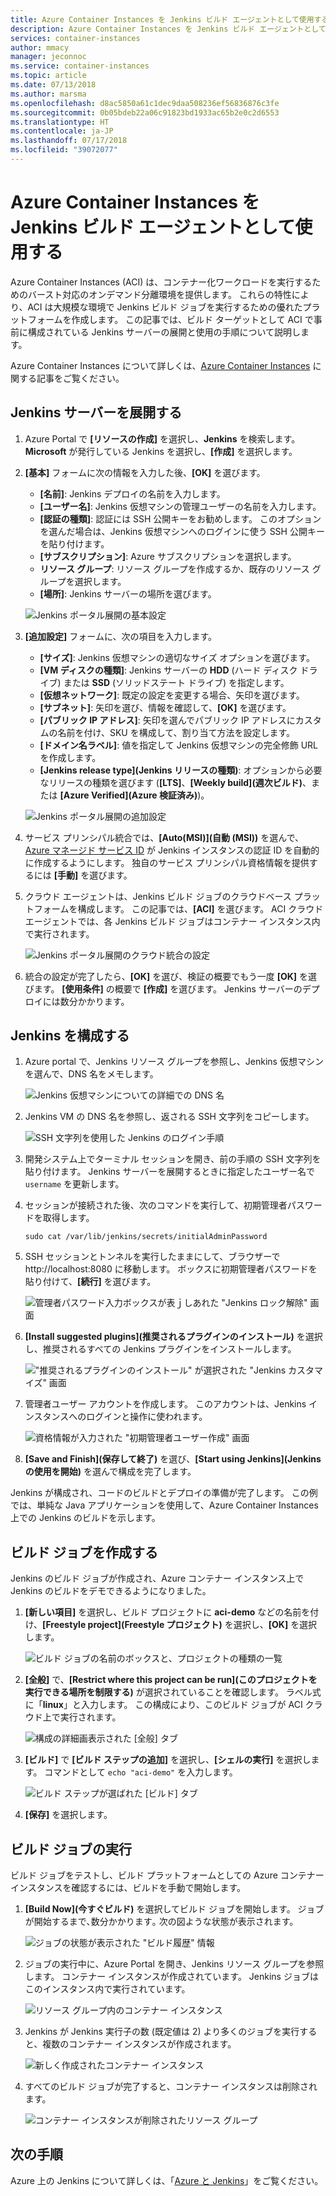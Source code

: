 ```yaml
---
title: Azure Container Instances を Jenkins ビルド エージェントとして使用する
description: Azure Container Instances を Jenkins ビルド エージェントとして使用する方法を説明します。
services: container-instances
author: mmacy
manager: jeconnoc
ms.service: container-instances
ms.topic: article
ms.date: 07/13/2018
ms.author: marsma
ms.openlocfilehash: d8ac5850a61c1dec9daa508236ef56836876c3fe
ms.sourcegitcommit: 0b05bdeb22a06c91823bd1933ac65b2e0c2d6553
ms.translationtype: HT
ms.contentlocale: ja-JP
ms.lasthandoff: 07/17/2018
ms.locfileid: "39072077"
---
```

# <a name="use-azure-container-instances-as-a-jenkins-build-agent"></a>Azure Container Instances を Jenkins ビルド エージェントとして使用する

Azure Container Instances (ACI) は、コンテナー化ワークロードを実行するためのバースト対応のオンデマンド分離環境を提供します。 これらの特性により、ACI は大規模な環境で Jenkins ビルド ジョブを実行するための優れたプラットフォームを作成します。 この記事では、ビルド ターゲットとして ACI で事前に構成されている Jenkins サーバーの展開と使用の手順について説明します。

Azure Container Instances について詳しくは、[Azure Container Instances][about-aci] に関する記事をご覧ください。

## <a name="deploy-a-jenkins-server"></a>Jenkins サーバーを展開する

1. Azure Portal で **[リソースの作成]** を選択し、**Jenkins** を検索します。 
  **Microsoft** が発行している Jenkins を選択し、**[作成]** を選択します。

2. **[基本]** フォームに次の情報を入力した後、**[OK]** を選びます。

   - **[名前]**: Jenkins デプロイの名前を入力します。
   - **[ユーザー名]**: Jenkins 仮想マシンの管理ユーザーの名前を入力します。
   - **[認証の種類]**: 認証には SSH 公開キーをお勧めします。 このオプションを選んだ場合は、Jenkins 仮想マシンへのログインに使う SSH 公開キーを貼り付けます。
   - **[サブスクリプション]**: Azure サブスクリプションを選択します。
   - **リソース グループ**: リソース グループを作成するか、既存のリソース グループを選択します。
   - **[場所]**: Jenkins サーバーの場所を選びます。

   ![Jenkins ポータル展開の基本設定](./media/container-instances-jenkins/jenkins-portal-01.png)

3. **[追加設定]** フォームに、次の項目を入力します。

   - **[サイズ]**: Jenkins 仮想マシンの適切なサイズ オプションを選びます。
   - **[VM ディスクの種類]**: Jenkins サーバーの **HDD** (ハード ディスク ドライブ) または **SSD** (ソリッドステート ドライブ) を指定します。
   - **[仮想ネットワーク]**: 既定の設定を変更する場合、矢印を選びます。
   - **[サブネット]**: 矢印を選び、情報を確認して、**[OK]** を選びます。
   - **[パブリック IP アドレス]**: 矢印を選んでパブリック IP アドレスにカスタムの名前を付け、SKU を構成して、割り当て方法を設定します。
   - **[ドメイン名ラベル]**: 値を指定して Jenkins 仮想マシンの完全修飾 URL を作成します。
   - **[Jenkins release type]\(Jenkins リリースの種類\)**: オプションから必要なリリースの種類を選びます (**[LTS]**、**[Weekly build]\(週次ビルド\)**、または **[Azure Verified]\(Azure 検証済み\)**)。

   ![Jenkins ポータル展開の追加設定](./media/container-instances-jenkins/jenkins-portal-02.png)

4. サービス プリンシパル統合では、**[Auto(MSI)]\(自動 (MSI)\)** を選んで、[Azure マネージド サービス ID][managed-service-identity] が Jenkins インスタンスの認証 ID を自動的に作成するようにします。 独自のサービス プリンシパル資格情報を提供するには **[手動]** を選びます。

5. クラウド エージェントは、Jenkins ビルド ジョブのクラウドベース プラットフォームを構成します。 この記事では、**[ACI]** を選びます。 ACI クラウド エージェントでは、各 Jenkins ビルド ジョブはコンテナー インスタンス内で実行されます。

   ![Jenkins ポータル展開のクラウド統合の設定](./media/container-instances-jenkins/jenkins-portal-03.png)

6. 統合の設定が完了したら、**[OK]** を選び、検証の概要でもう一度 **[OK]** を選びます。 **[使用条件]** の概要で **[作成]** を選びます。 Jenkins サーバーのデプロイには数分かかります。

## <a name="configure-jenkins"></a>Jenkins を構成する

1. Azure portal で、Jenkins リソース グループを参照し、Jenkins 仮想マシンを選んで、DNS 名をメモします。

   ![Jenkins 仮想マシンについての詳細での DNS 名](./media/container-instances-jenkins/jenkins-portal-fqdn.png)

2. Jenkins VM の DNS 名を参照し、返される SSH 文字列をコピーします。

   ![SSH 文字列を使用した Jenkins のログイン手順](./media/container-instances-jenkins/jenkins-portal-04.png)

3. 開発システム上でターミナル セッションを開き、前の手順の SSH 文字列を貼り付けます。 Jenkins サーバーを展開するときに指定したユーザー名で `username` を更新します。

4. セッションが接続された後、次のコマンドを実行して、初期管理者パスワードを取得します。

   ```
   sudo cat /var/lib/jenkins/secrets/initialAdminPassword
   ```

5. SSH セッションとトンネルを実行したままにして、ブラウザーで http://localhost:8080 に移動します。 ボックスに初期管理者パスワードを貼り付けて、**[続行]** を選びます。

   ![管理者パスワード入力ボックスが表ｊしあれた "Jenkins ロック解除" 画面](./media/container-instances-jenkins/jenkins-portal-05.png)

6. **[Install suggested plugins]\(推奨されるプラグインのインストール\)** を選択し、推奨されるすべての Jenkins プラグインをインストールします。

   !["推奨されるプラグインのインストール" が選択された "Jenkins カスタマイズ" 画面](./media/container-instances-jenkins/jenkins-portal-06.png)

7. 管理者ユーザー アカウントを作成します。 このアカウントは、Jenkins インスタンスへのログインと操作に使われます。

   ![資格情報が入力された "初期管理者ユーザー作成" 画面](./media/container-instances-jenkins/jenkins-portal-07.png)

8. **[Save and Finish]\(保存して終了\)** を選び、**[Start using Jenkins]\(Jenkins の使用を開始\)** を選んで構成を完了します。

Jenkins が構成され、コードのビルドとデプロイの準備が完了します。 この例では、単純な Java アプリケーションを使用して、Azure Container Instances 上での Jenkins のビルドを示します。

## <a name="create-a-build-job"></a>ビルド ジョブを作成する

Jenkins のビルド ジョブが作成され、Azure コンテナー インスタンス上で Jenkins のビルドをデモできるようになりました。

1. **[新しい項目]** を選択し、ビルド プロジェクトに **aci-demo** などの名前を付け、**[Freestyle project]\(Freestyle プロジェクト\)** を選択し、**[OK]** を選択します。

   ![ビルド ジョブの名前のボックスと、プロジェクトの種類の一覧](./media/container-instances-jenkins/jenkins-new-job.png)

2. **[全般]** で、**[Restrict where this project can be run]\(このプロジェクトを実行できる場所を制限する\)** が選択されていることを確認します。 ラベル式に「**linux**」と入力します。 この構成により、このビルド ジョブが ACI クラウド上で実行されます。

   ![構成の詳細画表示された [全般] タブ](./media/container-instances-jenkins/jenkins-job-01.png)

3. **[ビルド]** で **[ビルド ステップの追加]** を選択し、**[シェルの実行]** を選択します。 コマンドとして `echo "aci-demo"` を入力します。

   ![ビルド ステップが選ばれた [ビルド] タブ](./media/container-instances-jenkins/jenkins-job-02.png)

5. **[保存]** を選択します。

## <a name="run-the-build-job"></a>ビルド ジョブの実行

ビルド ジョブをテストし、ビルド プラットフォームとしての Azure コンテナー インスタンスを確認するには、ビルドを手動で開始します。

1. **[Build Now]\(今すぐビルド\)** を選択してビルド ジョブを開始します。 ジョブが開始するまで､数分かかります｡ 次の図ような状態が表示されます。

   ![ジョブの状態が表示された "ビルド履歴" 情報](./media/container-instances-jenkins/jenkins-job-status.png)

2. ジョブの実行中に、Azure Portal を開き、Jenkins リソース グループを参照します。 コンテナー インスタンスが作成されています。 Jenkins ジョブはこのインスタンス内で実行されています。

   ![リソース グループ内のコンテナー インスタンス](./media/container-instances-jenkins/jenkins-aci.png)

3. Jenkins が Jenkins 実行子の数 (既定値は 2) より多くのジョブを実行すると、複数のコンテナー インスタンスが作成されます。

   ![新しく作成されたコンテナー インスタンス](./media/container-instances-jenkins/jenkins-aci-multi.png)

4. すべてのビルド ジョブが完了すると、コンテナー インスタンスは削除されます。

   ![コンテナー インスタンスが削除されたリソース グループ](./media/container-instances-jenkins/jenkins-aci-none.png)

## <a name="next-steps"></a>次の手順

Azure 上の Jenkins について詳しくは、「[Azure と Jenkins][jenkins-azure]」をご覧ください。

<!-- LINKS - internal -->
[about-aci]: ./container-instances-overview.md
[jenkins-azure]: ../jenkins/overview.md
[managed-service-identity]: ../active-directory/managed-service-identity/overview.md